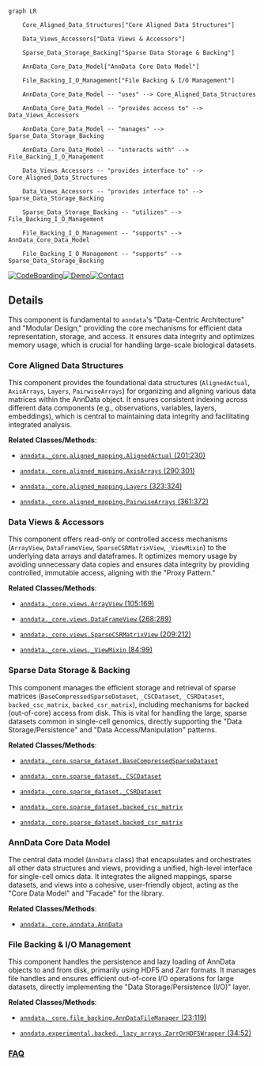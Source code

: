 ```mermaid

graph LR

    Core_Aligned_Data_Structures["Core Aligned Data Structures"]

    Data_Views_Accessors["Data Views & Accessors"]

    Sparse_Data_Storage_Backing["Sparse Data Storage & Backing"]

    AnnData_Core_Data_Model["AnnData Core Data Model"]

    File_Backing_I_O_Management["File Backing & I/O Management"]

    AnnData_Core_Data_Model -- "uses" --> Core_Aligned_Data_Structures

    AnnData_Core_Data_Model -- "provides access to" --> Data_Views_Accessors

    AnnData_Core_Data_Model -- "manages" --> Sparse_Data_Storage_Backing

    AnnData_Core_Data_Model -- "interacts with" --> File_Backing_I_O_Management

    Data_Views_Accessors -- "provides interface to" --> Core_Aligned_Data_Structures

    Data_Views_Accessors -- "provides interface to" --> Sparse_Data_Storage_Backing

    Sparse_Data_Storage_Backing -- "utilizes" --> File_Backing_I_O_Management

    File_Backing_I_O_Management -- "supports" --> AnnData_Core_Data_Model

    File_Backing_I_O_Management -- "supports" --> Sparse_Data_Storage_Backing

```



[![CodeBoarding](https://img.shields.io/badge/Generated%20by-CodeBoarding-9cf?style=flat-square)](https://github.com/CodeBoarding/GeneratedOnBoardings)[![Demo](https://img.shields.io/badge/Try%20our-Demo-blue?style=flat-square)](https://www.codeboarding.org/demo)[![Contact](https://img.shields.io/badge/Contact%20us%20-%20contact@codeboarding.org-lightgrey?style=flat-square)](mailto:contact@codeboarding.org)



## Details



This component is fundamental to `anndata`'s "Data-Centric Architecture" and "Modular Design," providing the core mechanisms for efficient data representation, storage, and access. It ensures data integrity and optimizes memory usage, which is crucial for handling large-scale biological datasets.



### Core Aligned Data Structures

This component provides the foundational data structures (`AlignedActual`, `AxisArrays`, `Layers`, `PairwiseArrays`) for organizing and aligning various data matrices within the AnnData object. It ensures consistent indexing across different data components (e.g., observations, variables, layers, embeddings), which is central to maintaining data integrity and facilitating integrated analysis.





**Related Classes/Methods**:



- <a href="https://github.com/scverse/anndata/blob/main/src/anndata/_core/aligned_mapping.py#L201-L230" target="_blank" rel="noopener noreferrer">`anndata._core.aligned_mapping.AlignedActual` (201:230)</a>

- <a href="https://github.com/scverse/anndata/blob/main/src/anndata/_core/aligned_mapping.py#L290-L301" target="_blank" rel="noopener noreferrer">`anndata._core.aligned_mapping.AxisArrays` (290:301)</a>

- <a href="https://github.com/scverse/anndata/blob/main/src/anndata/_core/aligned_mapping.py#L323-L324" target="_blank" rel="noopener noreferrer">`anndata._core.aligned_mapping.Layers` (323:324)</a>

- <a href="https://github.com/scverse/anndata/blob/main/src/anndata/_core/aligned_mapping.py#L361-L372" target="_blank" rel="noopener noreferrer">`anndata._core.aligned_mapping.PairwiseArrays` (361:372)</a>





### Data Views & Accessors

This component offers read-only or controlled access mechanisms (`ArrayView`, `DataFrameView`, `SparseCSRMatrixView`, `_ViewMixin`) to the underlying data arrays and dataframes. It optimizes memory usage by avoiding unnecessary data copies and ensures data integrity by providing controlled, immutable access, aligning with the "Proxy Pattern."





**Related Classes/Methods**:



- <a href="https://github.com/scverse/anndata/blob/main/src/anndata/_core/views.py#L105-L169" target="_blank" rel="noopener noreferrer">`anndata._core.views.ArrayView` (105:169)</a>

- <a href="https://github.com/scverse/anndata/blob/main/src/anndata/_core/views.py#L268-L289" target="_blank" rel="noopener noreferrer">`anndata._core.views.DataFrameView` (268:289)</a>

- <a href="https://github.com/scverse/anndata/blob/main/src/anndata/_core/views.py#L209-L212" target="_blank" rel="noopener noreferrer">`anndata._core.views.SparseCSRMatrixView` (209:212)</a>

- <a href="https://github.com/scverse/anndata/blob/main/src/anndata/_core/views.py#L84-L99" target="_blank" rel="noopener noreferrer">`anndata._core.views._ViewMixin` (84:99)</a>





### Sparse Data Storage & Backing

This component manages the efficient storage and retrieval of sparse matrices (`BaseCompressedSparseDataset`, `_CSCDataset`, `_CSRDataset`, `backed_csc_matrix`, `backed_csr_matrix`), including mechanisms for backed (out-of-core) access from disk. This is vital for handling the large, sparse datasets common in single-cell genomics, directly supporting the "Data Storage/Persistence" and "Data Access/Manipulation" patterns.





**Related Classes/Methods**:



- <a href="https://github.com/scverse/anndata/blob/main/src/anndata/_core/sparse_dataset.py" target="_blank" rel="noopener noreferrer">`anndata._core.sparse_dataset.BaseCompressedSparseDataset`</a>

- <a href="https://github.com/scverse/anndata/blob/main/src/anndata/_core/sparse_dataset.py" target="_blank" rel="noopener noreferrer">`anndata._core.sparse_dataset._CSCDataset`</a>

- <a href="https://github.com/scverse/anndata/blob/main/src/anndata/_core/sparse_dataset.py" target="_blank" rel="noopener noreferrer">`anndata._core.sparse_dataset._CSRDataset`</a>

- <a href="https://github.com/scverse/anndata/blob/main/src/anndata/_core/sparse_dataset.py" target="_blank" rel="noopener noreferrer">`anndata._core.sparse_dataset.backed_csc_matrix`</a>

- <a href="https://github.com/scverse/anndata/blob/main/src/anndata/_core/sparse_dataset.py" target="_blank" rel="noopener noreferrer">`anndata._core.sparse_dataset.backed_csr_matrix`</a>





### AnnData Core Data Model

The central data model (`AnnData` class) that encapsulates and orchestrates all other data structures and views, providing a unified, high-level interface for single-cell omics data. It integrates the aligned mappings, sparse datasets, and views into a cohesive, user-friendly object, acting as the "Core Data Model" and "Facade" for the library.





**Related Classes/Methods**:



- <a href="https://github.com/scverse/anndata/blob/main/src/anndata/_core/anndata.py" target="_blank" rel="noopener noreferrer">`anndata._core.anndata.AnnData`</a>





### File Backing & I/O Management

This component handles the persistence and lazy loading of AnnData objects to and from disk, primarily using HDF5 and Zarr formats. It manages file handles and ensures efficient out-of-core I/O operations for large datasets, directly implementing the "Data Storage/Persistence (I/O)" layer.





**Related Classes/Methods**:



- <a href="https://github.com/scverse/anndata/blob/main/src/anndata/_core/file_backing.py#L23-L119" target="_blank" rel="noopener noreferrer">`anndata._core.file_backing.AnnDataFileManager` (23:119)</a>

- <a href="https://github.com/scverse/anndata/blob/main/src/anndata/experimental/backed/_lazy_arrays.py#L34-L52" target="_blank" rel="noopener noreferrer">`anndata.experimental.backed._lazy_arrays.ZarrOrHDF5Wrapper` (34:52)</a>









### [FAQ](https://github.com/CodeBoarding/GeneratedOnBoardings/tree/main?tab=readme-ov-file#faq)
